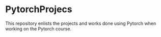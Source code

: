 # PytorchProjecs

This repository enlists the projects and works done using Pytorch when working on the Pytorch course.
